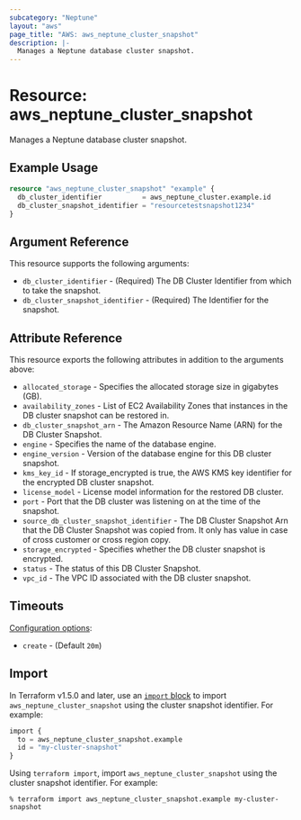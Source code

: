 ```yaml
---
subcategory: "Neptune"
layout: "aws"
page_title: "AWS: aws_neptune_cluster_snapshot"
description: |-
  Manages a Neptune database cluster snapshot.
---
```


# Resource: aws_neptune_cluster_snapshot

Manages a Neptune database cluster snapshot.

## Example Usage

```terraform
resource "aws_neptune_cluster_snapshot" "example" {
  db_cluster_identifier          = aws_neptune_cluster.example.id
  db_cluster_snapshot_identifier = "resourcetestsnapshot1234"
}
```

## Argument Reference

This resource supports the following arguments:

* `db_cluster_identifier` - (Required) The DB Cluster Identifier from which to take the snapshot.
* `db_cluster_snapshot_identifier` - (Required) The Identifier for the snapshot.

## Attribute Reference

This resource exports the following attributes in addition to the arguments above:

* `allocated_storage` - Specifies the allocated storage size in gigabytes (GB).
* `availability_zones` - List of EC2 Availability Zones that instances in the DB cluster snapshot can be restored in.
* `db_cluster_snapshot_arn` - The Amazon Resource Name (ARN) for the DB Cluster Snapshot.
* `engine` - Specifies the name of the database engine.
* `engine_version` - Version of the database engine for this DB cluster snapshot.
* `kms_key_id` - If storage_encrypted is true, the AWS KMS key identifier for the encrypted DB cluster snapshot.
* `license_model` - License model information for the restored DB cluster.
* `port` - Port that the DB cluster was listening on at the time of the snapshot.
* `source_db_cluster_snapshot_identifier` - The DB Cluster Snapshot Arn that the DB Cluster Snapshot was copied from. It only has value in case of cross customer or cross region copy.
* `storage_encrypted` - Specifies whether the DB cluster snapshot is encrypted.
* `status` - The status of this DB Cluster Snapshot.
* `vpc_id` - The VPC ID associated with the DB cluster snapshot.

## Timeouts

[Configuration options](https://developer.hashicorp.com/terraform/language/resources/syntax#operation-timeouts):

* `create` - (Default `20m`)

## Import

In Terraform v1.5.0 and later, use an [`import` block](https://developer.hashicorp.com/terraform/language/import) to import `aws_neptune_cluster_snapshot` using the cluster snapshot identifier. For example:

```terraform
import {
  to = aws_neptune_cluster_snapshot.example
  id = "my-cluster-snapshot"
}
```

Using `terraform import`, import `aws_neptune_cluster_snapshot` using the cluster snapshot identifier. For example:

```console
% terraform import aws_neptune_cluster_snapshot.example my-cluster-snapshot
```
